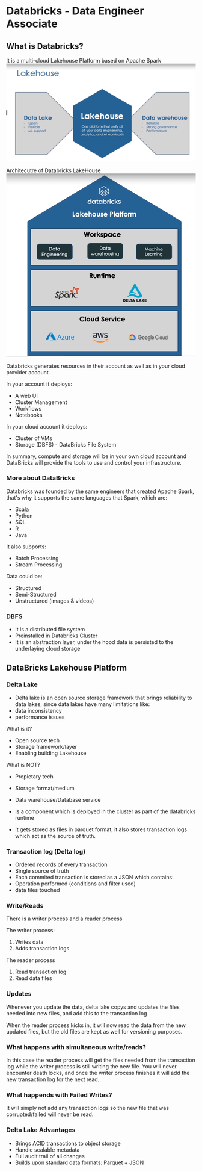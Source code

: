 # Databricks - Data Engineer Associate

## What is Databricks?
It is a multi-cloud Lakehouse Platform based on Apache Spark
![What is Databricks](../media/data-lake-house.PNG)

Architecutre of Databricks LakeHouse
![Databricks Architecture](../media/databricks-architecture.PNG)


Databricks generates resources in their account as well as in your cloud provider account.

In your account it deploys:
- A web UI
- Cluster Management
- Workflows
- Notebooks

In your cloud account it deploys:
- Cluster of VMs
- Storage (DBFS) - DataBricks File System

In summary, compute and storage will be in your own cloud account and DataBricks will provide the tools to use and control your infrastructure.

### More about DataBricks
Databricks was founded by the same engineers that created Apache Spark, that's why it supports the same languages that Spark, which are:

- Scala
- Python
- SQL
- R
- Java

It also supports:
- Batch Processing
- Stream Processing

Data could be:
- Structured
- Semi-Structured
- Unstructured (images & videos)

### DBFS
- It is a distributed file system
- Preinstalled in Databricks Cluster
- It is an abstraction layer, under the hood data is persisted to the underlaying cloud storage


## DataBricks Lakehouse Platform
### Delta Lake
- Delta lake is an open source storage framework that brings reliability to data lakes, since data lakes have many limitations like:
- data inconsistency
- performance issues

What is it?
- Open source tech
- Storage framework/layer
- Enabling building Lakehouse

What is NOT?
- Propietary tech
- Storage format/medium
- Data warehouse/Database service

- Is a component which is deployed in the cluster as part of the databricks runtime

- It gets stored as files in parquet format, it also stores transaction logs which act as the source of truth. 

### Transaction log (Delta log)
- Ordered records of every transaction
- Single source of truth
- Each commited transaction is stored as a JSON which contains:
- Operation performed (conditions and filter used)
- data files touched

### Write/Reads
There is a writer process and a reader process

The writer process:
1. Writes data
2. Adds transaction logs

The reader process
1. Read transaction log
2. Read data files

### Updates
Whenever you update the data, delta lake copys and updates the files needed into new files, and add this to the transaction log

When the reader process kicks in, it will now read the data from the new updated files, but the old files are kept as well for versioning purposes.

### What happens with simultaneous write/reads?
In this case the reader process will get the files needed from the transaction log while the writer process is still writing the new file. You will never encounter death locks, and once the writer process finishes it will add the new transaction log for the next read.

### What happends with Failed Writes?
It will simply not add any transaction logs so the new file that was corrupted/failed will never be read.

### Delta Lake Advantages
- Brings ACID transactions to object storage
- Handle scalable metadata
- Full audit trail of all changes
- Builds upon standard data formats: Parquet + JSON

